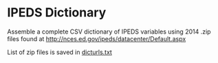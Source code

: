 # IPEDS Dictionary
Assemble a complete CSV dictionary of IPEDS variables using 2014 .zip files found at http://nces.ed.gov/ipeds/datacenter/Default.aspx

List of zip files is saved in [dicturls.txt](data/dicturls.txt)